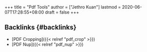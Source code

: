 +++
title = "Pdf Tools"
author = ["Jethro Kuan"]
lastmod = 2020-06-07T17:28:55+08:00
draft = false
+++

## Backlinks {#backlinks}

- [PDF Cropping]({{< relref "pdf_crop" >}})
- [PDF Nup]({{< relref "pdf_nup" >}})
